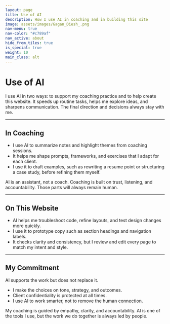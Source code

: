```yaml
---
layout: page
title: Use of AI
description: How I use AI in coaching and in building this site
image: assets/images/Gagan_Diesh_.png
nav-menu: true
nav-color: "#c789af"
nav_active: about
hide_from_tiles: true
is_special: true
weight: 10
main_class: alt
---
```


# Use of AI

I use AI in two ways: to support my coaching practice and to help create this website. It speeds up routine tasks, helps me explore ideas, and sharpens communication. The final direction and decisions always stay with me.

---

## In Coaching
- I use AI to summarize notes and highlight themes from coaching sessions.  
- It helps me shape prompts, frameworks, and exercises that I adapt for each client.  
- I use it to draft examples, such as rewriting a resume point or structuring a case study, before refining them myself.  

AI is an assistant, not a coach. Coaching is built on trust, listening, and accountability. Those parts will always remain human.

---

## On This Website
- AI helps me troubleshoot code, refine layouts, and test design changes more quickly.  
- I use it to prototype copy such as section headings and navigation labels.  
- It checks clarity and consistency, but I review and edit every page to match my intent and style.

---

## My Commitment
AI supports the work but does not replace it.  
- I make the choices on tone, strategy, and outcomes.  
- Client confidentiality is protected at all times.  
- I use AI to work smarter, not to remove the human connection.  

My coaching is guided by empathy, clarity, and accountability. AI is one of the tools I use, but the work we do together is always led by people.
